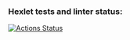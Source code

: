 ### Hexlet tests and linter status:
[![Actions Status](https://github.com/karmadosha/layout-designer-project-58/workflows/hexlet-check/badge.svg)](https://github.com/karmadosha/layout-designer-project-58/actions)